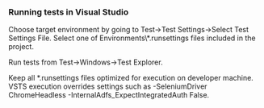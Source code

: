 ﻿
### Running tests in Visual Studio

Choose target environment by going to Test->Test Settings->Select Test Settings File.
Select one of Environments\\*.runsettings files included in the project.

Run tests from Test->Windows->Test Explorer.

Keep all *.runsettings files optimized for execution on developer machine.
VSTS execution overrides settings such as -SeleniumDriver ChromeHeadless -InternalAdfs_ExpectIntegratedAuth False.
